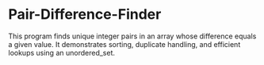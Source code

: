 # Pair-Difference-Finder
This program finds unique integer pairs in an array whose difference equals a given value. It demonstrates sorting, duplicate handling, and efficient lookups using an unordered_set.
